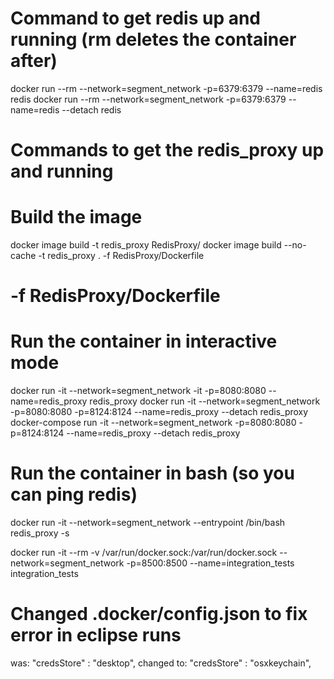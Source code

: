 # Command to get redis up and running (rm deletes the container after)
docker run --rm --network=segment_network -p=6379:6379 --name=redis redis
docker run --rm --network=segment_network -p=6379:6379 --name=redis --detach redis


# Commands to get the redis_proxy up and running
# Build the image
docker image build -t redis_proxy RedisProxy/
docker image build --no-cache -t redis_proxy . -f RedisProxy/Dockerfile
# -f RedisProxy/Dockerfile

# Run the container in interactive mode
docker run -it --network=segment_network -it -p=8080:8080 --name=redis_proxy redis_proxy
docker run -it --network=segment_network -p=8080:8080 -p=8124:8124 --name=redis_proxy --detach redis_proxy
docker-compose run -it --network=segment_network -p=8080:8080 -p=8124:8124 --name=redis_proxy --detach redis_proxy

# Run the container in bash (so you can ping redis)
docker run -it --network=segment_network --entrypoint /bin/bash redis_proxy -s


docker run -it --rm -v /var/run/docker.sock:/var/run/docker.sock --network=segment_network  -p=8500:8500 --name=integration_tests integration_tests



# Changed .docker/config.json to fix error in eclipse runs
was: "credsStore" : "desktop",
changed to:  "credsStore" : "osxkeychain",